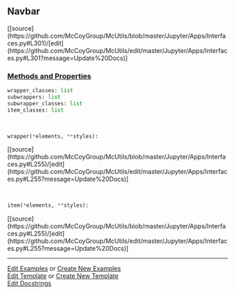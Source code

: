 ## <a id="McUtils.Jupyter.Apps.Interfaces.Navbar">Navbar</a> 
<div class="docs-source-link" markdown="1">
[[source](https://github.com/McCoyGroup/McUtils/blob/master/Jupyter/Apps/Interfaces.py#L301)/[edit](https://github.com/McCoyGroup/McUtils/edit/master/Jupyter/Apps/Interfaces.py#L301?message=Update%20Docs)]
</div>



<div class="collapsible-section">
 <div class="collapsible-section collapsible-section-header" markdown="1">
 
### <a class="collapse-link" data-toggle="collapse" href="#methods">Methods and Properties</a> <a class="float-right" data-toggle="collapse" href="#methods"><i class="fa fa-chevron-down"></i></a>

 </div>
 <div class="collapsible-section collapsible-section-body collapse" id="methods" markdown="1">

```python
wrapper_classes: list
subwrappers: list
subwrapper_classes: list
item_classes: list
```
<a id="McUtils.Jupyter.JHTML.JHTML.JHTML.Nav" class="docs-object-method">&nbsp;</a> 
```python
wrapper(*elements, **styles): 
```
<div class="docs-source-link" markdown="1">
[[source](https://github.com/McCoyGroup/McUtils/blob/master/Jupyter/Apps/Interfaces.py#L255)/[edit](https://github.com/McCoyGroup/McUtils/edit/master/Jupyter/Apps/Interfaces.py#L255?message=Update%20Docs)]
</div>

<a id="McUtils.Jupyter.JHTML.JHTML.JHTML.Anchor" class="docs-object-method">&nbsp;</a> 
```python
item(*elements, **styles): 
```
<div class="docs-source-link" markdown="1">
[[source](https://github.com/McCoyGroup/McUtils/blob/master/Jupyter/Apps/Interfaces.py#L255)/[edit](https://github.com/McCoyGroup/McUtils/edit/master/Jupyter/Apps/Interfaces.py#L255?message=Update%20Docs)]
</div>

 </div>
</div>




___

[Edit Examples](https://github.com/McCoyGroup/McUtils/edit/gh-pages/ci/examples/McUtils/Jupyter/Apps/Interfaces/Navbar.md) or 
[Create New Examples](https://github.com/McCoyGroup/McUtils/new/gh-pages/?filename=ci/examples/McUtils/Jupyter/Apps/Interfaces/Navbar.md) <br/>
[Edit Template](https://github.com/McCoyGroup/McUtils/edit/gh-pages/ci/docs/McUtils/Jupyter/Apps/Interfaces/Navbar.md) or 
[Create New Template](https://github.com/McCoyGroup/McUtils/new/gh-pages/?filename=ci/docs/templates/McUtils/Jupyter/Apps/Interfaces/Navbar.md) <br/>
[Edit Docstrings](https://github.com/McCoyGroup/McUtils/edit/master/Jupyter/Apps/Interfaces.py#L301?message=Update%20Docs)